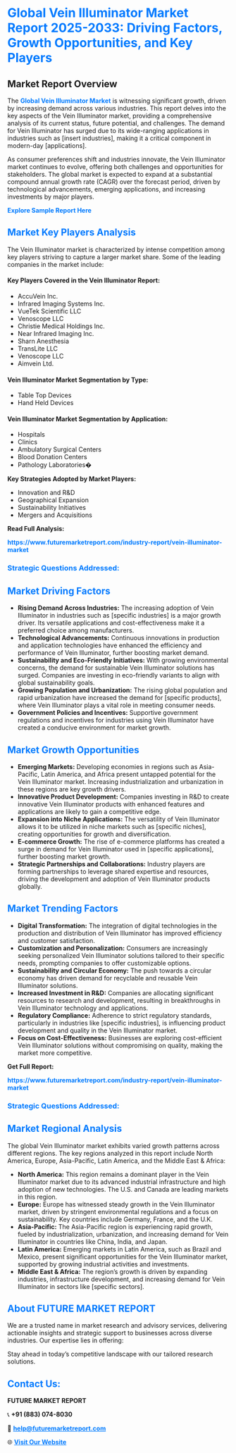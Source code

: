 <h1 style="color: #007BFF;">Global Vein Illuminator Market Report 2025-2033: Driving Factors, Growth Opportunities, and Key Players</h1>

<section id="overview">
<h2>Market Report Overview</h2>
<p>The <a href="https://www.futuremarketreport.com/industry-report/vein-illuminator-market" style="color: #007BFF; text-decoration: none;"><strong>Global Vein Illuminator Market</strong></a> is witnessing significant growth, driven by increasing demand across various industries. This report delves into the key aspects of the Vein Illuminator market, providing a comprehensive analysis of its current status, future potential, and challenges. The demand for Vein Illuminator has surged due to its wide-ranging applications in industries such as [insert industries], making it a critical component in modern-day [applications].</p>
<p>As consumer preferences shift and industries innovate, the Vein Illuminator market continues to evolve, offering both challenges and opportunities for stakeholders. The global market is expected to expand at a substantial compound annual growth rate (CAGR) over the forecast period, driven by technological advancements, emerging applications, and increasing investments by major players.</p>
</section>

<section id="overview">
<p><a href="https://www.futuremarketreport.com/request-sample/reportId=105453" style="color: #007BFF; text-decoration: none;"><strong>Explore Sample Report Here</strong></a></p>
</section>

<section id="key-players">
<h2 style="color: #007BFF;">Market Key Players Analysis</h2>
<p>The Vein Illuminator market is characterized by intense competition among key players striving to capture a larger market share. Some of the leading companies in the market include:</p>
<h4>Key Players Covered in the Vein Illuminator Report:</h4>
<ul><li>AccuVein Inc.</li><li>Infrared Imaging Systems Inc.</li><li>VueTek Scientific LLC</li><li>Venoscope LLC</li><li>Christie Medical Holdings Inc.</li><li>Near Infrared Imaging Inc.</li><li>Sharn Anesthesia</li><li>TransLite LLC</li><li>Venoscope LLC</li><li>Aimvein Ltd.</li></ul>
<h4>Vein Illuminator Market Segmentation by Type:</h4>
<ul><li>Table Top Devices</li><li>Hand Held Devices</li></ul>

<h4>Vein Illuminator Market Segmentation by Application:</h4>
<ul><li>Hospitals</li><li>Clinics</li><li>Ambulatory Surgical Centers</li><li>Blood Donation Centers</li><li>Pathology Laboratories�</li></ul>
<p><strong>Key Strategies Adopted by Market Players:</strong></p>
<ul>
<li>Innovation and R&D</li>
<li>Geographical Expansion</li>
<li>Sustainability Initiatives</li>
<li>Mergers and Acquisitions</li>
</ul>
</section>

<section>
<p><strong>Read Full Analysis: </strong></p><a href="https://www.futuremarketreport.com/industry-report/vein-illuminator-market" style="color: #007BFF; text-decoration: none;"><strong>https://www.futuremarketreport.com/industry-report/vein-illuminator-market</strong></a>
<h3 style="color: #007BFF;">Strategic Questions Addressed:</h3>
</section>

<section id="driving-factors">
<h2 style="color: #007BFF;">Market Driving Factors</h2>
<ul>
<li><strong>Rising Demand Across Industries:</strong> The increasing adoption of Vein Illuminator in industries such as [specific industries] is a major growth driver. Its versatile applications and cost-effectiveness make it a preferred choice among manufacturers.</li>
<li><strong>Technological Advancements:</strong> Continuous innovations in production and application technologies have enhanced the efficiency and performance of Vein Illuminator, further boosting market demand.</li>
<li><strong>Sustainability and Eco-Friendly Initiatives:</strong> With growing environmental concerns, the demand for sustainable Vein Illuminator solutions has surged. Companies are investing in eco-friendly variants to align with global sustainability goals.</li>
<li><strong>Growing Population and Urbanization:</strong> The rising global population and rapid urbanization have increased the demand for [specific products], where Vein Illuminator plays a vital role in meeting consumer needs.</li>
<li><strong>Government Policies and Incentives:</strong> Supportive government regulations and incentives for industries using Vein Illuminator have created a conducive environment for market growth.</li>
</ul>
</section>

<section id="growth-opportunities">
<h2 style="color: #007BFF;">Market Growth Opportunities</h2>
<ul>
<li><strong>Emerging Markets:</strong> Developing economies in regions such as Asia-Pacific, Latin America, and Africa present untapped potential for the Vein Illuminator market. Increasing industrialization and urbanization in these regions are key growth drivers.</li>
<li><strong>Innovative Product Development:</strong> Companies investing in R&D to create innovative Vein Illuminator products with enhanced features and applications are likely to gain a competitive edge.</li>
<li><strong>Expansion into Niche Applications:</strong> The versatility of Vein Illuminator allows it to be utilized in niche markets such as [specific niches], creating opportunities for growth and diversification.</li>
<li><strong>E-commerce Growth:</strong> The rise of e-commerce platforms has created a surge in demand for Vein Illuminator used in [specific applications], further boosting market growth.</li>
<li><strong>Strategic Partnerships and Collaborations:</strong> Industry players are forming partnerships to leverage shared expertise and resources, driving the development and adoption of Vein Illuminator products globally.</li>
</ul>
</section>

<section id="trending-factors">
<h2 style="color: #007BFF;">Market Trending Factors</h2>
<ul>
<li><strong>Digital Transformation:</strong> The integration of digital technologies in the production and distribution of Vein Illuminator has improved efficiency and customer satisfaction.</li>
<li><strong>Customization and Personalization:</strong> Consumers are increasingly seeking personalized Vein Illuminator solutions tailored to their specific needs, prompting companies to offer customizable options.</li>
<li><strong>Sustainability and Circular Economy:</strong> The push towards a circular economy has driven demand for recyclable and reusable Vein Illuminator solutions.</li>
<li><strong>Increased Investment in R&D:</strong> Companies are allocating significant resources to research and development, resulting in breakthroughs in Vein Illuminator technology and applications.</li>
<li><strong>Regulatory Compliance:</strong> Adherence to strict regulatory standards, particularly in industries like [specific industries], is influencing product development and quality in the Vein Illuminator market.</li>
<li><strong>Focus on Cost-Effectiveness:</strong> Businesses are exploring cost-efficient Vein Illuminator solutions without compromising on quality, making the market more competitive.</li>
</ul>
</section>

<section>
<p><strong>Get Full Report: </strong></p><a href="https://www.futuremarketreport.com/industry-report/vein-illuminator-market" style="color: #007BFF; text-decoration: none;"><strong>https://www.futuremarketreport.com/industry-report/vein-illuminator-market</strong></a>
<h3 style="color: #007BFF;">Strategic Questions Addressed:</h3>
</section>


<section id="regional-analysis">
<h2 style="color: #007BFF;">Market Regional Analysis</h2>
<p>The global Vein Illuminator market exhibits varied growth patterns across different regions. The key regions analyzed in this report include North America, Europe, Asia-Pacific, Latin America, and the Middle East & Africa:</p>
<ul>
<li><strong>North America:</strong> This region remains a dominant player in the Vein Illuminator market due to its advanced industrial infrastructure and high adoption of new technologies. The U.S. and Canada are leading markets in this region.</li>
<li><strong>Europe:</strong> Europe has witnessed steady growth in the Vein Illuminator market, driven by stringent environmental regulations and a focus on sustainability. Key countries include Germany, France, and the U.K.</li>
<li><strong>Asia-Pacific:</strong> The Asia-Pacific region is experiencing rapid growth, fueled by industrialization, urbanization, and increasing demand for Vein Illuminator in countries like China, India, and Japan.</li>
<li><strong>Latin America:</strong> Emerging markets in Latin America, such as Brazil and Mexico, present significant opportunities for the Vein Illuminator market, supported by growing industrial activities and investments.</li>
<li><strong>Middle East & Africa:</strong> The region’s growth is driven by expanding industries, infrastructure development, and increasing demand for Vein Illuminator in sectors like [specific sectors].</li>
</ul>
</section>

<footer>
<h2 style="color: #007BFF;">About FUTURE MARKET REPORT</h2>
<p>We are a trusted name in market research and advisory services, delivering actionable insights and strategic support to businesses across diverse industries. Our expertise lies in offering:</p>

<p>Stay ahead in today’s competitive landscape with our tailored research solutions.</p>

<h2 style="color: #007BFF;">Contact Us:</h2>
<p><strong>FUTURE MARKET REPORT</strong></p>
<p>📞 <strong>+91 (883) 074-8030</strong></p>
<p>📧 <strong><a href="mailto:help@futuremarketreport.com" style="color: #007BFF;">help@futuremarketreport.com</a></strong></p>
<p>🌐 <strong><a href="https://www.futuremarketreport.com/" style="color: #007BFF;">Visit Our Website</a></strong></p>
</footer>